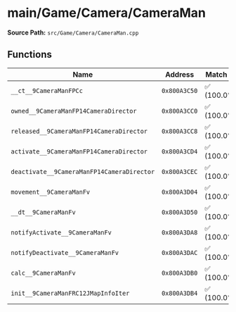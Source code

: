 # main/Game/Camera/CameraMan

**Source Path:** `src/Game/Camera/CameraMan.cpp`

## Functions

| Name | Address | Match % |
|------|---------|---------|
| `__ct__9CameraManFPCc` | `0x800A3C50` | :white_check_mark: (100.0%) |
| `owned__9CameraManFP14CameraDirector` | `0x800A3CC0` | :white_check_mark: (100.0%) |
| `released__9CameraManFP14CameraDirector` | `0x800A3CC8` | :white_check_mark: (100.0%) |
| `activate__9CameraManFP14CameraDirector` | `0x800A3CD4` | :white_check_mark: (100.0%) |
| `deactivate__9CameraManFP14CameraDirector` | `0x800A3CEC` | :white_check_mark: (100.0%) |
| `movement__9CameraManFv` | `0x800A3D04` | :white_check_mark: (100.0%) |
| `__dt__9CameraManFv` | `0x800A3D50` | :white_check_mark: (100.0%) |
| `notifyActivate__9CameraManFv` | `0x800A3DA8` | :white_check_mark: (100.0%) |
| `notifyDeactivate__9CameraManFv` | `0x800A3DAC` | :white_check_mark: (100.0%) |
| `calc__9CameraManFv` | `0x800A3DB0` | :white_check_mark: (100.0%) |
| `init__9CameraManFRC12JMapInfoIter` | `0x800A3DB4` | :white_check_mark: (100.0%) |